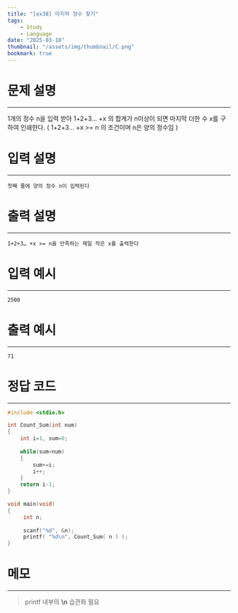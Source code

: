 ```yaml
---
title: "[ex38] 마지막 정수 찾기"
tags:
    - Study
    - Language
date: "2025-03-18"
thumbnail: "/assets/img/thumbnail/C.png"
bookmark: true
---
```

# 문제 설명
---
1개의 정수 n을 입력 받아 1+2+3… +x 의 합계가 n이상이 되면 마지막 더한 수 x를 구하여 인쇄한다.
( 1+2+3… +x >= n 의 조건이며 n은 양의 정수임 )

# 입력 설명
---

```
첫째 줄에 양의 정수 n이 입력된다
```

# 출력 설명
---

```
1+2+3… +x >= n을 만족하는 제일 작은 x를 출력한다
```

# 입력 예시
---

```
2500
```

# 출력 예시
---

```
71
```

# 정답 코드
---

```c
#include <stdio.h>

int Count_Sum(int num)
{
    int i=1, sum=0;
    
    while(sum<num) 
    {
        sum+=i;
        i++;
    }
    return i-1;
}

void main(void)
{
     int n;
     
     scanf("%d", &n);
     printf( "%d\n", Count_Sum( n ) );
}
```

# 메모
---
> printf 내부의 **\n** 습관화 필요